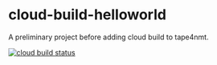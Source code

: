 # cloud-build-helloworld

A preliminary project before adding cloud build to tape4nmt.

[![cloud build status](https://storage.googleapis.com/tape4nmt-builds-badge/build/df.svg)](https://github.com/shuoyangd/cloud-build-helloworld)
